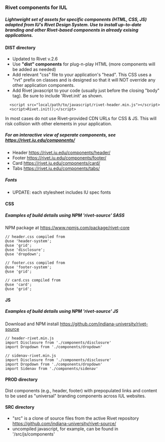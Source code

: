 ### Rivet components for IUL
##### Lightweight set of assets for specific components (HTML, CSS, JS) adapted from IU's Rivet Design System. Use to install up-to-date branding and other Rivet-based components in already exising applications. 

#### DIST directory
- Updated to Rivet v.2.6
- Use **"dist" components** for plug-n-play HTML (more components will be added as needed)      
- Add relevant "css" file to your application's "head". This CSS uses a "rvt" prefix on classes and is designed so that it will NOT override any other application components.  
- Add Rivet javascript to your code (usually just before the closing "body" tag). Be sure to include 'Rivet.init' as shown. 
```  
  <script src="local/path/to/javascript/rivet-header.min.js"></script>
  <script>Rivet.init();</script>
```
In most cases do not use Rivet-provided CDN URLs for CSS & JS. This will risk collision with other elements in your application. 
      
##### For an interactive view of seperate components, see https://rivet.iu.edu/components/
- Header https://rivet.iu.edu/components/header/
- Footer https://rivet.iu.edu/components/footer/
- Card https://rivet.iu.edu/components/card/
- Tabs https://rivet.iu.edu/components/tabs/

##### Fonts
- UPDATE: each stylesheet includes IU spec fonts 

#### CSS
##### Examples of build details using NPM 'rivet-source' SASS
NPM package at https://www.npmjs.com/package/rivet-core
```
// header.css compiled from  
@use 'header-system';  
@use 'grid';
@use 'disclosure';    
@use 'dropdown';  

// footer.css compiled from
@use 'footer-system';   
@use 'grid';   

// card.css compiled from
@use 'card';
@use 'grid';

```
#### JS
##### Examples of build details using NPM 'rivet-source' JS
Download and NPM install https://github.com/indiana-university/rivet-source
```    
// header-rivet.min.js
import Disclosure from './components/disclosure'
import Dropdown from './components/dropdown'

// sidenav-rivet.min.js     
import Disclosure from './components/disclosure'    
import Dropdown from './components/dropdown'    
import Sidenav from './components/sidenav'    
```    
#### PROD directory        
Dist components (e.g., header, footer) with prepopulated links and content to be used as "universal" branding components across IUL websites.   

#### SRC directory     
- "src" is a clone of source files from the active Rivet repository https://github.com/indiana-university/rivet-source/
- uncompiled javascript, for example, can be found in '/src/js/components'


